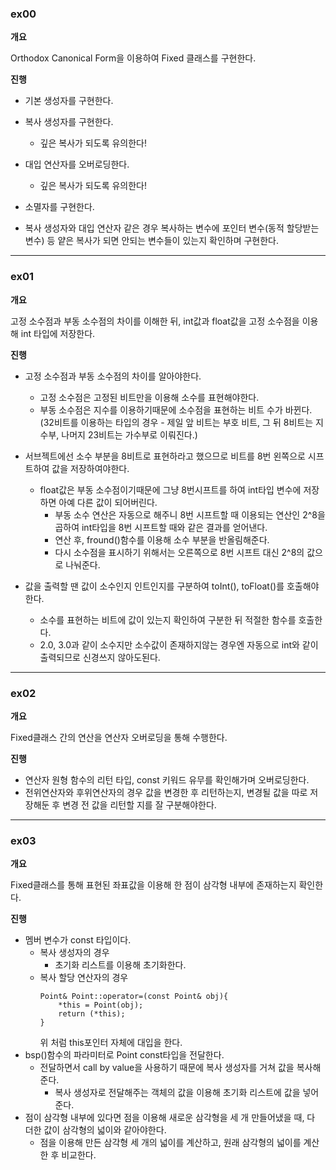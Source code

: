 ### ex00


**개요**

Orthodox Canonical Form을 이용하여 Fixed 클래스를 구현한다.

**진행**

- 기본 생성자를 구현한다.
- 복사 생성자를 구현한다.
	- 깊은 복사가 되도록 유의한다!
- 대입 연산자를 오버로딩한다.
	- 깊은 복사가 되도록 유의한다!
- 소멸자를 구현한다.

- 복사 생성자와 대입 연산자 같은 경우 복사하는 변수에 포인터 변수(동적 할당받는 변수) 등 얕은 복사가 되면 안되는 변수들이 있는지 확인하며 구현한다.

****

### ex01

**개요**

고정 소수점과 부동 소수점의 차이를 이해한 뒤, int값과 float값을 고정 소수점을 이용해 int 타입에 저장한다.

**진행**

- 고정 소수점과 부동 소수점의 차이를 알아야한다.
	- 고정 소수점은 고정된 비트만을 이용해 소수를 표현해야한다.
	- 부동 소수점은 지수를 이용하기때문에 소수점을 표현하는 비트 수가 바뀐다. (32비트를 이용하는 타입의 경우 - 제일 앞 비트는 부호 비트, 그 뒤 8비트는 지수부, 나머지 23비트는 가수부로 이뤄진다.)
- 서브젝트에선 소수 부분을 8비트로 표현하라고 했으므로 비트를 8번 왼쪽으로 시프트하여 값을 저장하여야한다.
	- float값은 부동 소수점이기때문에 그냥 8번시프트를 하여 int타입 변수에 저장하면 아예 다른 값이 되어버린다.
		- 부동 소수 연산은 자동으로 해주니 8번 시프트할 때 이용되는 연산인 2^8을 곱하여 int타입을 8번 시프트할 때와 같은 결과를 얻어낸다.
		- 연산 후, fround()함수를 이용해 소수 부분을 반올림해준다.
		- 다시 소수점을 표시하기 위해서는 오른쪽으로 8번 시프트 대신 2^8의 값으로 나눠준다.

- 값을 출력할 땐 값이 소수인지 인트인지를 구분하여 toInt(), toFloat()를 호출해야한다.
	- 소수를 표현하는 비트에 값이 있는지 확인하여 구분한 뒤 적절한 함수를 호출한다.
	- 2.0, 3.0과 같이 소수지만 소수값이 존재하지않는 경우엔 자동으로 int와 같이 출력되므로 신경쓰지 않아도된다.

****

### ex02

**개요**

Fixed클래스 간의 연산을 연산자 오버로딩을 통해 수행한다.

**진행**

- 연산자 원형 함수의 리턴 타입, const 키워드 유무를 확인해가며 오버로딩한다.
- 전위연산자와 후위연산자의 경우 값을 변경한 후 리턴하는지, 변경될 값을 따로 저장해둔 후 변경 전 값을 리턴할 지를 잘 구분해야한다.

****

### ex03

**개요**

Fixed클래스를 통해 표현된 좌표값을 이용해 한 점이 삼각형 내부에 존재하는지 확인한다.

**진행**

- 멤버 변수가 const 타입이다.
	- 복사 생성자의 경우 
		- 초기화 리스트를 이용해 초기화한다.
	- 복사 할당 연산자의 경우 
		```
		Point& Point::operator=(const Point& obj){
			*this = Point(obj);
			return (*this);
		}
		```
		위 처럼 this포인터 자체에 대입을 한다. 
- bsp()함수의 파라미터로 Point const타입을 전달한다. 
	- 전달하면서 call by value을 사용하기 때문에 복사 생성자를 거쳐 값을 복사해준다.
		- 복사 생성자로 전달해주는 객체의 값을 이용해 초기화 리스트에 값을 넣어준다.
- 점이 삼각형 내부에 있다면 점을 이용해 새로운 삼각형을 세 개 만들어냈을 때, 다 더한 값이 삼각형의 넓이와 같아야한다.
	- 점을 이용해 만든 삼각형 세 개의 넓이를 계산하고, 원래 삼각형의 넓이를 계산한 후 비교한다.


